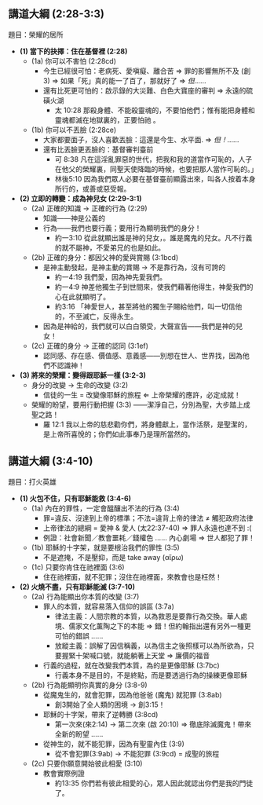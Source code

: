## 講道大綱 (2:28-3:3)
題目：榮耀的居所
- **(1) 當下的抉擇：住在基督裡 (2:28)**
	- (1a) 你可以不害怕 (2:28cd)
		- 今生已經很可怕：老病死、愛嗔癡、離合苦 ⇒ 罪的影響無所不及 (創 3) ⇒ 如果「死」真的能一了百了，那就好了 ⇒ *但……*
		- 還有比死更可怕的：啟示錄的大災難、白色大寶座的審判 ⇒ 永遠的硫磺火湖
			- 太 10:28 那殺身體、不能殺靈魂的，不要怕他們；惟有能把身體和靈魂都滅在地獄裏的，正要怕祂 。
	- (1b) 你可以不丟臉 (2:28ce)
		- 大家都要面子，沒人喜歡丟臉：這還是今生、水平面. ⇒ *但！……*
		- 還有比丟臉更丟臉的：基督審判臺前
			- 可 8:38 凡在這淫亂罪惡的世代，把我和我的道當作可恥的，人子在他父的榮耀裏，同聖天使降臨的時候，也要把那人當作可恥的。」
			- 林後5:10 因為我們眾人必要在基督臺前顯露出來，叫各人按着本身所行的，或善或惡受報。
- **(2) 立即的轉變：成為神兒女 (2:29-3:1)**
	- (2a) 正確的知識 → 正確的行為 (2:29)
		- 知識——神是公義的
		- 行為——我們也要行義；要用行為顯明我們的身分！
			- 約一3:10 從此就顯出誰是神的兒女，。誰是魔鬼的兒女。凡不行義的就不屬神，不愛弟兄的也是如此。 
	- (2b) 正確的身分：都因父神的愛與賞賜 (3:1bcd)
		- 是神主動發起，是神主動的賞賜 → 不是靠行為，沒有可誇的
			- 約一4:19 我們愛，因為神先愛我們。 
			- 約一4:9 神差他獨生子到世間來，使我們藉著他得生，神愛我們的心在此就顯明了。 
			- 約3:16 「神愛世人，甚至將他的獨生子賜給他們，叫一切信他的，不至滅亡，反得永生。 
		- 因為是神給的，我們就可以白白領受，大聲宣告——我們是神的兒女！
	- (2c) 正確的身分 → 正確的認同 (3:1ef)
		- 認同感、存在感、價值感、意義感——別想在世人、世界找，因為他們不認識神！
- **(3) 將來的榮耀：變得跟耶穌一樣 (3:2-3)**
	- 身分的改變 → 生命的改變 (3:2)
		- 信徒的一生 = 改變像耶穌的旅程 ⇐ 上帝榮耀的應許，必定成就！
	- 榮耀的盼望，要用行動把握 (3:3) ——潔淨自己，分別為聖，大步踏上成聖之路！
		- 羅 12:1 我以上帝的慈悲勸你們，將身體獻上，當作活祭，是聖潔的，是上帝所喜悅的；你們如此事奉乃是理所當然的。


## 講道大綱 (3:4-10)
題目：打火英雄
- **(1) 火包不住，只有耶穌能救 (3:4-6)**
	- (1a) 內在的罪性，一定會醞釀出不法的行為 (3:4)
		- 罪=違反、沒達到上帝的標準；不法=違背上帝的律法 ≠ 觸犯政府法律
		- 上帝律法的總綱 = 愛神 & 愛人 (太22:37-40) ⇒ 罪人永遠也達不到 :(
		- 例證：社會新聞／教會噩耗／錢權色 …… 內心劇場 ⇒ 世人都犯了罪！
	- (1b) 耶穌的十字架，就是要根治我們的罪性 (3:5)
		- 不是遮掩，不是壓抑，而是 take away (αἴρω)
	- (1c) 只要你肯住在祂裡面 (3:6)
		- 住在祂裡面，就不犯罪；沒住在祂裡面，來教會也是枉然！ 
- **(2) 火燒不盡，只有耶穌能滅 (3:7-10)**
	- (2a) 行為能顯出你本質的改變 (3:7)
		- 罪人的本質，就容易落入信仰的誤區 (3:7a)
			- 律法主義：人間宗教的本質，以為救恩是要靠行為交換。華人處境、儒家文化薰陶之下的本能 ⇒ 錯！但約翰指出還有另外一種更可怕的錯誤 ……
			- 放縱主義：誤解了因信稱義，以為信主之後照樣可以為所欲為，只要握緊十架喊口號，就能躺著上天堂 ⇒ 廉價的福音
		- 行義的過程，就在改變我們本質，為的是更像耶穌 (3:7bc)
			- 行義本身不是目的，不是終點，而是要透過行為的操練更像耶穌
	- (2b) 行為能顯明你真實的身分 (3:8-9)
		- 從魔鬼生的，就會犯罪，因為他爸爸 (魔鬼) 就犯罪 (3:8ab)
			- 創3開始了全人類的困境 → 創3:15！
		- 耶穌的十字架，帶來了逆轉勝 (3:8cd)
			- 第一次來(來2:14) → 第二次來 (啟 20:10) ⇒ 徹底除滅魔鬼！帶來全新的盼望 ……
		- 從神生的，就不能犯罪，因為有聖靈內住 (3:9)
			- 從不會犯罪(3:9ab) → 不能犯罪 (3:9cd) = 成聖的旅程
	- (2c) 只要你願意開始彼此相愛 (3:10)
		- 教會實際例證
			- 約13:35 你們若有彼此相愛的心，眾人因此就認出你們是我的門徒了。 